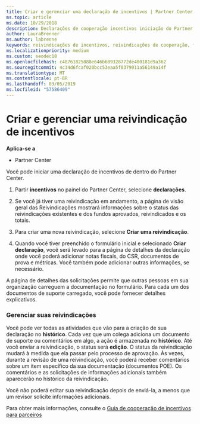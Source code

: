 ```yaml
---
title: Criar e gerenciar uma declaração de incentivos | Partner Center
ms.topic: article
ms.date: 10/29/2018
description: Declarações de cooperação incentivos iniciação do Partner Center. Você pode ver todas as atividades da sua reivindicação no Histórico.
author: LauraBrenner
ms.author: labrenne
keywords: reivindicações de incentivos, reivindicações de cooperação, fundos de cooperação
ms.localizationpriority: medium
ms.custom: seodec18
ms.openlocfilehash: c48761825888e646b689328772de400181d9a362
ms.sourcegitcommit: 4c34d6fcaf020bcc53eaa5f0379011a56149a14f
ms.translationtype: MT
ms.contentlocale: pt-BR
ms.lasthandoff: 03/05/2019
ms.locfileid: "57586409"
---
```

# <a name="create-and-manage-an-incentives-claim"></a>Criar e gerenciar uma reivindicação de incentivos

**Aplica-se a**
- Partner Center

Você pode iniciar uma declaração de incentivos de dentro do Partner Center. 

1. Partir **incentivos** no painel do Partner Center, selecione **declarações**.

2.  Se você já tiver uma reivindicação em andamento, a página de visão geral das Reivindicações mostrará informações sobre o status das reivindicações existentes e dos fundos aprovados, reivindicados e os totais.

3.  Para criar uma nova reivindicação, selecione **Criar uma reivindicação**.

4.  Quando você tiver preenchido o formulário inicial e selecionado **Criar declaração**, você será levado para a página de detalhes da declaração onde você poderá adicionar notas fiscais, do CSR, documentos de prova e métricas. Você também pode adicionar outras informações, se necessário.

A página de detalhes das solicitações permite que outras pessoas em sua organização carreguem a documentação no formulário. Para cada um dos documentos de suporte carregado, você pode fornecer detalhes explicativos. 

### <a name="manage-your-claims"></a>Gerenciar suas reivindicações

Você pode ver todas as atividades que vão para a criação de sua declaração no **histórico**. Cada vez que um colega adiciona um documento de suporte ou comentários em algo, a ação é armazenada no **histórico**. Até você enviar a reivindicação, o status será **edição**. O status da reivindicação mudará à medida que ela passar pelo processo de aprovação. Às vezes, durante a revisão de uma reivindicação, você poderá receber comentários sobre um item específico da sua documentação (documentos POE). Os comentários e as solicitações de informações adicionais também aparecerão no histórico da reivindicação. 

Você não poderá editar sua reivindicação depois de enviá-la, a menos que um revisor solicite informações adicionais.

Para obter mais informações, consulte o [Guia de cooperação de incentivos para parceiros](https://assets.microsoft.com/coop-guidebook.pdf)

